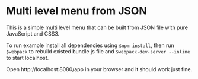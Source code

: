 # Multi level menu from JSON
This is a simple multi level menu that can be built from JSON file with pure JavaScript and CSS3.

To run example install all dependencies using `$npm install`, then run `$webpack` to rebuild existed bundle.js file and `$webpack-dev-server --inline` to start localhost.

Open http://localhost:8080/app in your browser and it should work just fine.
